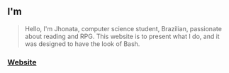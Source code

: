## I'm
>Hello, I'm Jhonata, computer science student, Brazilian, passionate about reading and RPG. This website is to present what I do, and it was designed to have the look of Bash.

### [Website](https://jhonfs.vercel.app)
